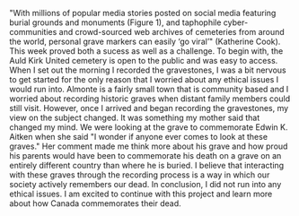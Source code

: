 "With  millions  of  popular  media  stories  posted  on  social  media  featuring burial grounds and monuments (Figure 1), and taphophile cyber-communities and crowd-sourced web archives of cemeteries from around the world, personal grave markers can easily ‘go viral’" (Katherine Cook). 
This week proved both a sucess as well as a challenge. To begin with, the Auld Kirk United cemetery is open to the public and was easy to access. When I set out the morning I recorded the gravestones, I was a bit nervous to get started for the only reason that I worried about any ethical issues I would run into. Almonte is a fairly small town that is community based and I worried about recording historic graves when distant family members could still visit. However, once I arrived and began recording the gravestones, my view on the subject changed. 
It was something my mother said that changed my mind. We were looking at the grave to commemorate Edwin K. Aitken when she said "I wonder if anyone ever comes to look at these graves." Her comment made me think more about his grave and how proud his parents would have been to commemorate his death on a grave on an entirely different country than where he is buried. I believe that interacting with these graves through the recording process is a way in which our society actively remembers our dead. 
In conclusion, I did not run into any ethical issues. I am excited to continue with this project and learn more about how Canada commemorates their dead. 
